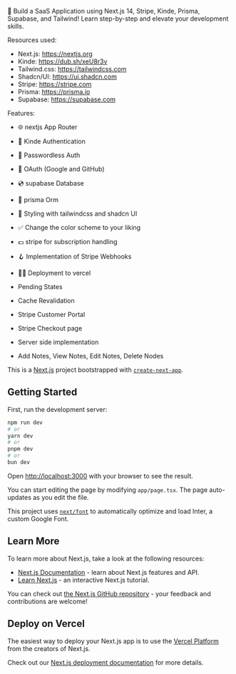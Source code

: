 🚀 Build a SaaS Application using Next.js 14, Stripe, Kinde, Prisma, Supabase, and Tailwind! Learn step-by-step and elevate your development skills. 

Resources used:
- Next.js: https://nextjs.org
- Kinde: https://dub.sh/xeU8r3v
- Tailwind.css: https://tailwindcss.com
- Shadcn/UI: https://ui.shadcn.com
- Stripe: https://stripe.com
- Prisma: https://prisma.io
- Supabase: https://supabase.com

Features: 

- 🌐 nextjs App Router
- 🔐 Kinde Authentication
- 📧 Passwordless Auth
- 🔑 OAuth (Google and GitHub)
- 💿 supabase Database
- 💨 prisma Orm
- 🎨 Styling with tailwindcss and shadcn UI
- ✅ Change the color scheme to your liking
- 💵 stripe for subscription handling
- 🪝 Implementation of Stripe Webhooks
- 😶‍🌫️ Deployment to vercel

- Pending States
- Cache Revalidation
- Stripe Customer Portal
- Stripe Checkout page
- Server side implementation 
- Add Notes, View Notes,  Edit Notes, Delete Nodes


This is a [Next.js](https://nextjs.org/) project bootstrapped with [`create-next-app`](https://github.com/vercel/next.js/tree/canary/packages/create-next-app).

## Getting Started

First, run the development server:

```bash
npm run dev
# or
yarn dev
# or
pnpm dev
# or
bun dev
```

Open [http://localhost:3000](http://localhost:3000) with your browser to see the result.

You can start editing the page by modifying `app/page.tsx`. The page auto-updates as you edit the file.

This project uses [`next/font`](https://nextjs.org/docs/basic-features/font-optimization) to automatically optimize and load Inter, a custom Google Font.

## Learn More

To learn more about Next.js, take a look at the following resources:

- [Next.js Documentation](https://nextjs.org/docs) - learn about Next.js features and API.
- [Learn Next.js](https://nextjs.org/learn) - an interactive Next.js tutorial.

You can check out [the Next.js GitHub repository](https://github.com/vercel/next.js/) - your feedback and contributions are welcome!

## Deploy on Vercel

The easiest way to deploy your Next.js app is to use the [Vercel Platform](https://vercel.com/new?utm_medium=default-template&filter=next.js&utm_source=create-next-app&utm_campaign=create-next-app-readme) from the creators of Next.js.

Check out our [Next.js deployment documentation](https://nextjs.org/docs/deployment) for more details.

